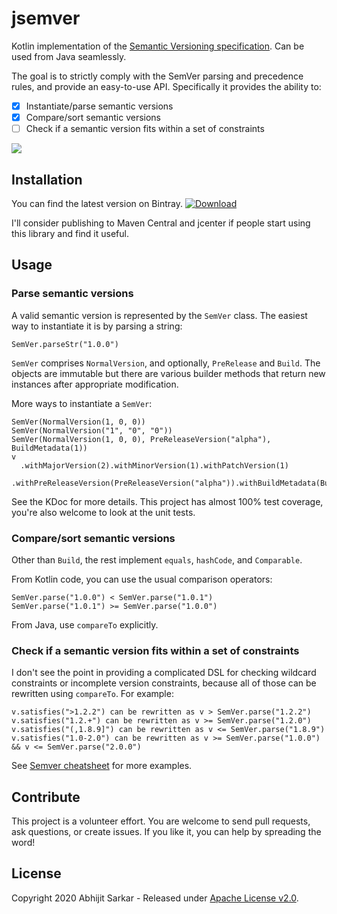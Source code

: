 # jsemver

Kotlin implementation of the [Semantic Versioning specification](https://semver.org/). Can be used from Java seamlessly.

The goal is to strictly comply with the SemVer parsing and precedence rules, and provide an easy-to-use API.
Specifically it provides the ability to:
                                                                                                             
 - [x] Instantiate/parse semantic versions
 - [x] Compare/sort semantic versions
 - [ ] Check if a semantic version fits within a set of constraints

[![](https://github.com/asarkar/jsemver/workflows/CI%20Pipeline/badge.svg)](https://github.com/asarkar/jsemver/actions?query=workflow%3A%22CI+Pipeline%22)

## Installation

You can find the latest version on Bintray. [ ![Download](https://api.bintray.com/packages/asarkar/mvn/com.asarkar%3Ajsemver/images/download.svg) ](https://bintray.com/asarkar/mvn/com.asarkar%3Ajsemver/_latestVersion)

I'll consider publishing to Maven Central and jcenter if people start using this library and find it useful.

## Usage

### Parse semantic versions

A valid semantic version is represented by the `SemVer` class. The easiest way to instantiate it is by parsing a string:
```
SemVer.parseStr("1.0.0")
```

`SemVer` comprises `NormalVersion`, and optionally, `PreRelease` and `Build`. The objects are immutable but there are 
various builder methods that return new instances after appropriate modification.

More ways to instantiate a `SemVer`:
```
SemVer(NormalVersion(1, 0, 0))
SemVer(NormalVersion("1", "0", "0"))
SemVer(NormalVersion(1, 0, 0), PreReleaseVersion("alpha"), BuildMetadata(1))
v
  .withMajorVersion(2).withMinorVersion(1).withPatchVersion(1)
  .withPreReleaseVersion(PreReleaseVersion("alpha")).withBuildMetadata(BuildMetadata("001"))
```
See the KDoc for more details. This project has almost 100% test coverage, you're also welcome to look at the unit tests.

### Compare/sort semantic versions

Other than `Build`, the rest implement `equals`, `hashCode`, and `Comparable`.

From Kotlin code, you can use the usual comparison operators:
```
SemVer.parse("1.0.0") < SemVer.parse("1.0.1")
SemVer.parse("1.0.1") >= SemVer.parse("1.0.0")
```
From Java, use `compareTo` explicitly.

### Check if a semantic version fits within a set of constraints

I don't see the point in providing a complicated DSL for checking wildcard constraints or incomplete version
constraints, because all of those can be rewritten using `compareTo`. For example:
```
v.satisfies(">1.2.2") can be rewritten as v > SemVer.parse("1.2.2")
v.satisfies("1.2.+") can be rewritten as v >= SemVer.parse("1.2.0")
v.satisfies("(,1.8.9]") can be rewritten as v <= SemVer.parse("1.8.9")
v.satisfies("1.0-2.0") can be rewritten as v >= SemVer.parse("1.0.0") && v <= SemVer.parse("2.0.0")
``` 

See [Semver cheatsheet](https://devhints.io/semver) for more examples.

## Contribute

This project is a volunteer effort. You are welcome to send pull requests, ask questions, or create issues.
If you like it, you can help by spreading the word!

## License

Copyright 2020 Abhijit Sarkar - Released under [Apache License v2.0](LICENSE).
